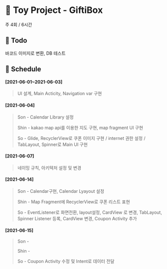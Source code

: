 # 🎁 Toy Project - GiftiBox

주 4회 / 6시간

## 🔨 Todo

바코드 이미지로 변환, DB 테스트

## 📑 Schedule

#### [2021-06-01~2021-06-03]

> UI 설계, Main Acticity, Navigation var 구현

#### [2021-06-04]

> Son - Calendar Library 설정
>
> Shin - kakao map api를 이용한 지도 구현, map fragment UI 구현
>
> So - Glide, RecyclerView로 쿠폰 이미지 구현 / internet 권한 설정 / TabLayout, Spinner로 Main UI 구현

#### [2021-06-07]

> 네이밍 규칙, 아키텍처 설정 및 변경

#### [2021-06-14]

> Son - Calendar구현, Calendar Lyayout 설정
>
> Shin - Map Fragment에 RecyclerView로 쿠폰 리스트 표현
>
> So - EventListener로 화면전환, layout설정, CardView 로 변경, TabLayout, Spinner Listener 등록, CardView 변경, Coupon Activity 추가

#### [2021-06-15]

> Son - 
>
> Shin -
>
> So - Coupon Activity 수정 및 Intent로 데이터 전달
